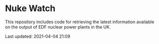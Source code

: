 # Nuke Watch

This repository includes code for retrieving the latest information available on the output of EDF nuclear power plants in the UK.

Last updated: 2021-04-04 21:09